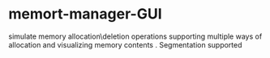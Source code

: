 # memort-manager-GUI
simulate memory allocation\deletion operations supporting multiple ways of allocation and visualizing memory contents . Segmentation supported
